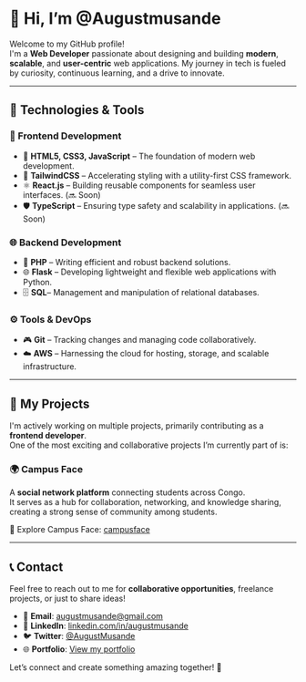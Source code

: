 
# 👋 Hi, I’m @Augustmusande  

Welcome to my GitHub profile!  
I'm a **Web Developer** passionate about designing and building **modern**, **scalable**, and **user-centric** web applications. My journey in tech is fueled by curiosity, continuous learning, and a drive to innovate.  


---

## 🔧 Technologies & Tools  

### 🌟 Frontend Development  
- 🔖 **HTML5, CSS3, JavaScript** – The foundation of modern web development.  
- 🎨 **TailwindCSS** – Accelerating styling with a utility-first CSS framework.  
- ⚛️ **React.js** – Building reusable components for seamless user interfaces. (🔜 Soon)  
- 🛡️ **TypeScript** – Ensuring type safety and scalability in applications. (🔜 Soon)  

### 🌐 Backend Development  
- 💎 **PHP** – Writing efficient and robust backend solutions.  
- 🌐 **Flask** – Developing lightweight and flexible web applications with Python.
- 🗄️ **SQL**– Management and manipulation of relational databases.  

### ⚙️ Tools & DevOps  
- 🎮 **Git** – Tracking changes and managing code collaboratively.  
- ☁️ **AWS** – Harnessing the cloud for hosting, storage, and scalable infrastructure.  

---

## 🎨 My Projects  

I'm actively working on multiple projects, primarily contributing as a **frontend developer**.  
One of the most exciting and collaborative projects I’m currently part of is:  

### 🌍 **Campus Face**  
A **social network platform** connecting students across Congo.  
It serves as a hub for collaboration, networking, and knowledge sharing, creating a strong sense of community among students.  

🔗 Explore Campus Face: [campusface](http://www.campusface.net)  

---

## 📞 Contact  

Feel free to reach out to me for **collaborative opportunities**, freelance projects, or just to share ideas!  
- 📧 **Email**: [augustmusande@gmail.com](mailto:augustmusande@gmail.com)  
- 💼 **LinkedIn**: [linkedin.com/in/augustmusande](https://linkedin.com/in/augustmusande)  
- 🐦 **Twitter**: [@AugustMusande](https://twitter.com/AugustMusande)  
- 🌐 **Portfolio**: [View my portfolio](https://augustmusande.github.io/my-portfolio/)
    
Let’s connect and create something amazing together! 🚀  


